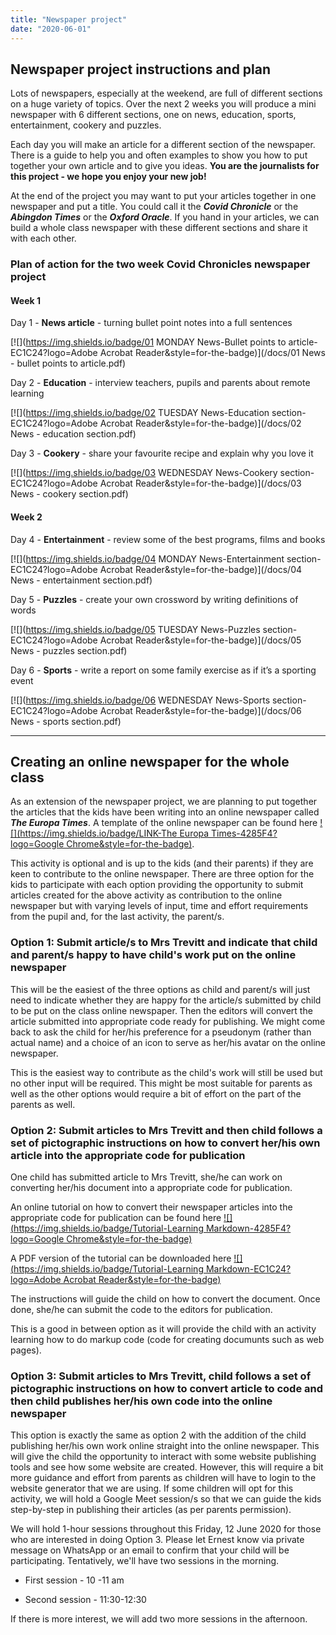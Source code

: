 ```yaml
---
title: "Newspaper project"
date: "2020-06-01"
---
```


## Newspaper project instructions and plan

Lots of newspapers, especially at the weekend, are full of different sections on a huge variety of topics. Over the next 2 weeks you will produce a mini newspaper with 6 different sections, one on news, education, sports, entertainment, cookery and puzzles. 

Each day you will make an article for a different section of the newspaper. There is a guide to help you and often examples to show you how to put together your own article and to give you ideas. **You are the journalists for this project - we hope you enjoy your new job!**

At the end of the project you may want to put your articles together in one newspaper and put a title. You could call it the ***Covid Chronicle*** or the ***Abingdon Times*** or the ***Oxford Oracle***. If you hand in your articles, we can build a whole class newspaper with these different sections and share it with each other.

### Plan of action for the two week Covid Chronicles newspaper project

#### Week 1

Day 1 - **News article** - turning bullet point notes into a full sentences

[![](https://img.shields.io/badge/01 MONDAY News-Bullet points to article-EC1C24?logo=Adobe Acrobat Reader&style=for-the-badge)](/docs/01 News - bullet points to article.pdf)

Day 2 - **Education** - interview teachers, pupils and parents about remote learning

[![](https://img.shields.io/badge/02 TUESDAY News-Education section-EC1C24?logo=Adobe Acrobat Reader&style=for-the-badge)](/docs/02 News - education section.pdf)

Day 3 - **Cookery** - share your favourite recipe and explain why you love it

[![](https://img.shields.io/badge/03 WEDNESDAY News-Cookery section-EC1C24?logo=Adobe Acrobat Reader&style=for-the-badge)](/docs/03 News - cookery section.pdf)

#### Week 2

Day 4 - **Entertainment** - review some of the best programs, films and books

[![](https://img.shields.io/badge/04 MONDAY News-Entertainment section-EC1C24?logo=Adobe Acrobat Reader&style=for-the-badge)](/docs/04 News - entertainment section.pdf)

Day 5 - **Puzzles** - create your own crossword by writing definitions of words

[![](https://img.shields.io/badge/05 TUESDAY News-Puzzles section-EC1C24?logo=Adobe Acrobat Reader&style=for-the-badge)](/docs/05 News - puzzles section.pdf)

Day 6 - **Sports** - write a report on some family exercise as if it’s a sporting event

[![](https://img.shields.io/badge/06 WEDNESDAY News-Sports section-EC1C24?logo=Adobe Acrobat Reader&style=for-the-badge)](/docs/06 News - sports section.pdf)

<hr>

## Creating an online newspaper for the whole class

As an extension of the newspaper project, we are planning to put together the articles that the kids have been writing into an online newspaper called ***The Europa Times***. A template of the online newspaper can be found here [![](https://img.shields.io/badge/LINK-The Europa Times-4285F4?logo=Google Chrome&style=for-the-badge)](https://news.europa-ee.org.uk).

This activity is optional and is up to the kids (and their parents) if they are keen to contribute to the online newspaper. There are three option for the kids to participate with each option providing the opportunity to submit articles created for the above activity as contribution to the online newspaper but with varying levels of input, time and effort requirements from the pupil and, for the last activity, the parent/s.

### Option 1: Submit article/s to Mrs Trevitt and indicate that child and parent/s happy to have child's work put on the online newspaper

This will be the easiest of the three options as child and parent/s will just need to indicate whether they are happy for the article/s submitted by child to be put on the class online newspaper. Then the editors will convert the article submitted into appropriate code ready for publishing. We might come back to ask the child for her/his preference for a pseudonym (rather than actual name) and a choice of an icon to serve as her/his avatar on the online newspaper.

This is the easiest way to contribute as the child's work will still be used but no other input will be required. This might be most suitable for parents as well as the other options would require a bit of effort on the part of the parents as well.

### Option 2: Submit articles to Mrs Trevitt and then child follows a set of pictographic instructions on how to convert her/his own article into the appropriate code for publication

One child has submitted article to Mrs Trevitt, she/he can work on converting her/his document into a appropriate code for publication. 

An online tutorial on how to convert their newspaper articles into the appropriate code for publication can be found here [![](https://img.shields.io/badge/Tutorial-Learning Markdown-4285F4?logo=Google Chrome&style=for-the-badge)](https://tutorials.europa-ee.org.uk/learningMarkdown)

A PDF version of the tutorial can be downloaded here [![](https://img.shields.io/badge/Tutorial-Learning Markdown-EC1C24?logo=Adobe Acrobat Reader&style=for-the-badge)](https://tutorials.europa-ee.org.uk/learningMarkdown.pdf)

The instructions will guide the child on how to convert the document. Once done, she/he can submit the code to the editors for publication.

This is a good in between option as it will provide the child with an activity learning how to do markup code (code for creating documunts such as web pages).

### Option 3: Submit articles to Mrs Trevitt, child follows a set of pictographic instructions on how to convert article to code and then child publishes her/his own code into the online newspaper

This option is exactly the same as option 2 with the addition of the child publishing her/his own work online straight into the online newspaper. This will give the child the opportunity to interact with some website publishing tools and see how some website are created. However, this will require a bit more guidance and effort from parents as children will have to login to the website generator that we are using. If some children will opt for this activity, we will hold a Google Meet session/s so that we can guide the kids step-by-step in publishing their articles (as per parents permission).

We will hold 1-hour sessions throughout this Friday, 12 June 2020 for those who are interested in doing Option 3. Please let Ernest know via private message on WhatsApp or an email to confirm that your child will be participating. Tentatively, we'll have two sessions in the morning.

* First session - 10 -11 am

* Second session - 11:30-12:30

If there is more interest, we will add two more sessions in the afternoon.

<br>
<br>

